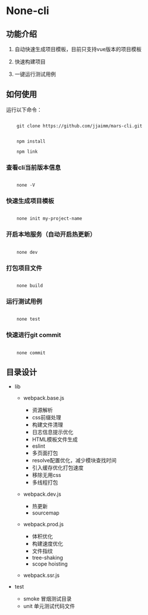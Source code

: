 # None-cli

## 功能介绍

1. 自动快速生成项目模板，目前只支持vue版本的项目模板

2. 快速构建项目

3. 一键运行测试用例

## 如何使用

运行以下命令： 

```

    git clone https://github.com/jjaimm/mars-cli.git

```

```

    npm install

    npm link

```

### 查看cli当前版本信息

```

    none -V

```

### 快速生成项目模板

```

    none init my-project-name

```

### 开启本地服务（自动开启热更新）

```

    none dev

```

### 打包项目文件

```

    none build

```

### 运行测试用例

```

    none test

```

### 快速进行git commit

```

    none commit

```

## 目录设计

- lib
    - webpack.base.js
        - 资源解析
        - css前缀处理
        - 构建文件清理
        - 日志信息提示优化
        - HTML模板文件生成
        - eslint
        - 多页面打包
        - resolve配置优化，减少模块查找时间
        - 引入缓存优化打包速度
        - 移除无用css
        - 多线程打包
    
    - webpack.dev.js
        - 热更新
        - sourcemap
    
    - webpack.prod.js
        - 体积优化
        - 构建速度优化
        - 文件指纹
        - tree-shaking
        - scope hoisting
    
    - webpack.ssr.js

- test
    - smoke 冒烟测试目录
    - unit 单元测试代码文件

